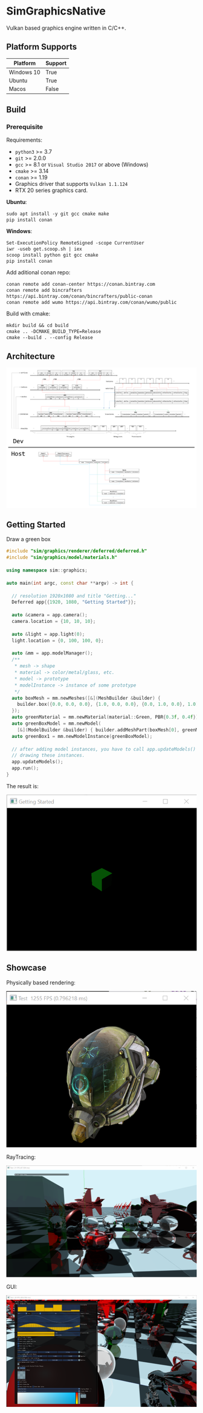 # SimGraphicsNative
 Vulkan based graphics engine written in C/C++.
## Platform Supports

 Platform      | Support   
---------------|-----------
 Windows 10    | True      
 Ubuntu        | True      
 Macos         | False     

## Build

### Prerequisite

Requirements:
* `python3` >= 3.7
* `git` >= 2.0.0
* `gcc` >= 8.1 or `Visual Studio 2017` or above (Windows)
* `cmake` >= 3.14
* `conan` >= 1.19
* Graphics driver that supports `Vulkan 1.1.124`
* RTX 20 series graphics card.

**Ubuntu**:
```shell
sudo apt install -y git gcc cmake make
pip install conan
```

**Windows**:
```shell
Set-ExecutionPolicy RemoteSigned -scope CurrentUser
iwr -useb get.scoop.sh | iex
scoop install python git gcc cmake
pip install conan
```

Add aditional conan repo:
```
conan remote add conan-center https://conan.bintray.com
conan remote add bincrafters https://api.bintray.com/conan/bincrafters/public-conan
conan remote add wumo https://api.bintray.com/conan/wumo/public
```

Build with cmake:
```
mkdir build && cd build
cmake .. -DCMAKE_BUILD_TYPE=Release
cmake --build . --config Release
```

## Architecture

![architecture](doc/ref.png)

## Getting Started
Draw a green box
```c++
#include "sim/graphics/renderer/deferred/deferred.h"
#include "sim/graphics/model/materials.h"

using namespace sim::graphics;

auto main(int argc, const char **argv) -> int {

  // resolution 1920x1080 and title "Getting..."
  Deferred app{{1920, 1080, "Getting Started"}};

  auto &camera = app.camera();
  camera.location = {10, 10, 10};

  auto &light = app.light(0);
  light.location = {0, 100, 100, 0};

  auto &mm = app.modelManager();
  /**
   * mesh -> shape
   * material -> color/metal/glass, etc.
   * model -> prototype
   * modelInstance -> instance of some prototype
   */
  auto boxMesh = mm.newMeshes([&](MeshBuilder &builder) {
    builder.box({0.0, 0.0, 0.0}, {1.0, 0.0, 0.0}, {0.0, 1.0, 0.0}, 1.0);
  });
  auto greenMaterial = mm.newMaterial(material::Green, PBR{0.3f, 0.4f});
  auto greenBoxModel = mm.newModel(
    [&](ModelBuilder &builder) { builder.addMeshPart(boxMesh[0], greenMaterial); });
  auto greenBox1 = mm.newModelInstance(greenBoxModel);

  // after adding model instances, you have to call app.updateModels() to enable
  // drawing these instances.
  app.updateModels();
  app.run();
}
```
The result is:

![example](doc/example.png)

## Showcase

Physically based rendering:

![pbr](doc/pbr.png)

RayTracing:

![raytracing](doc/raytracing.png)

GUI:

![GUI](doc/gui.png)